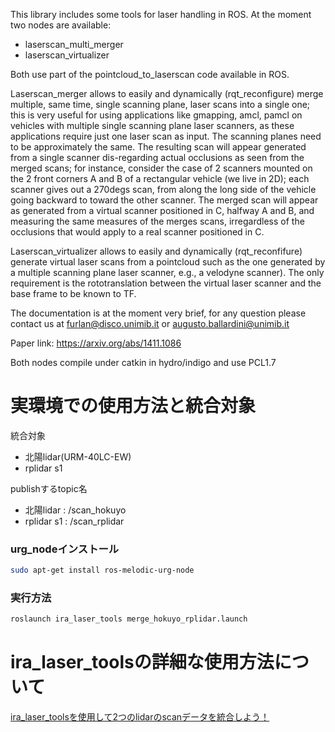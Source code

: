 This library includes some tools for laser handling in ROS. At the moment two nodes are available:

 - laserscan_multi_merger
 - laserscan_virtualizer

Both use part of the pointcloud_to_laserscan code available in ROS.

Laserscan_merger allows to easily and dynamically (rqt_reconfigure) merge multiple, same time,
single scanning plane, laser scans into a single one; this is very useful for using applications
like gmapping, amcl, pamcl on vehicles with multiple single scanning plane laser scanners, as these
applications require just one laser scan as input. The scanning planes need to be approximately the
same. The resulting scan will appear generated from a single scanner dis-regarding actual
occlusions as seen from the merged scans; for instance, consider the case of 2 scanners mounted on
the 2 front corners A and B of a rectangular vehicle (we live in 2D); each scanner gives out a
270degs scan, from along the long side of the vehicle going backward to toward the other scanner.
The merged scan will appear as generated from a virtual scanner positioned in C, halfway A and B,
and measuring the same measures of the merges scans, irregardless of the occlusions that would
apply to a real scanner positioned in C.

Laserscan_virtualizer allows to easily and dynamically (rqt_reconfifure) generate virtual laser
scans from a pointcloud such as the one generated by a multiple scanning plane laser scanner, e.g.,
a velodyne scanner). The only requirement is the rototranslation between the virtual laser scanner
and the base frame to be known to TF.

The documentation is at the moment very brief, for any question please contact us at
furlan@disco.unimib.it or augusto.ballardini@unimib.it

Paper link: https://arxiv.org/abs/1411.1086

Both nodes compile under catkin in hydro/indigo and use PCL1.7

# 実環境での使用方法と統合対象

統合対象

- 北陽lidar(URM-40LC-EW)
- rplidar s1

publishするtopic名

- 北陽lidar : /scan_hokuyo
- rplidar s1 : /scan_rplidar

### urg_nodeインストール

```bash
sudo apt-get install ros-melodic-urg-node
```

### 実行方法
```bash
roslaunch ira_laser_tools merge_hokuyo_rplidar.launch
```

# ira_laser_toolsの詳細な使用方法について

[ira_laser_toolsを使用して2つのlidarのscanデータを統合しよう！](https://qiita.com/MMM-lab/items/84cdf9a8ad97324e10ed)
